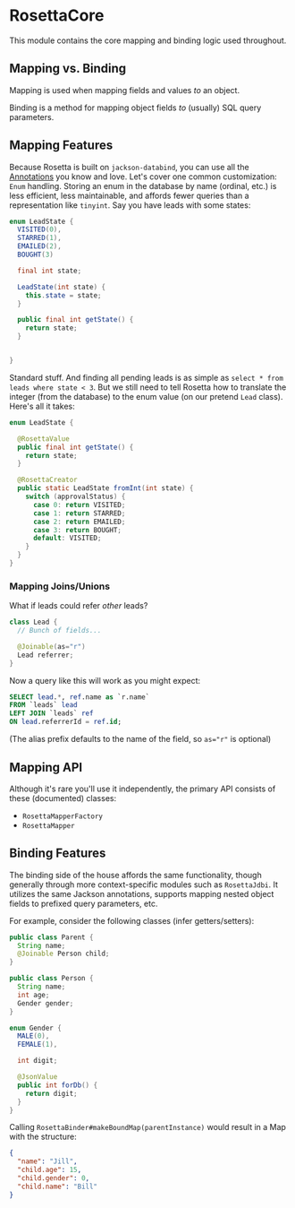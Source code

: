# RosettaCore

This module contains the core mapping and binding logic used throughout.

## Mapping vs. Binding

Mapping is used when mapping fields and values *to* an object.

Binding is a method for mapping object fields *to* (usually) SQL query parameters.


## Mapping Features

Because Rosetta is built on `jackson-databind`, you can use all the [Annotations](http://wiki.fasterxml.com/JacksonAnnotations) you know and love. Let's cover one common customization: `Enum` handling. Storing an enum in the database by name (ordinal, etc.) is less efficient, less maintainable, and affords fewer queries than a representation like `tinyint`. Say you have leads with some states:

```java
enum LeadState {
  VISITED(0),
  STARRED(1),
  EMAILED(2),
  BOUGHT(3)

  final int state;

  LeadState(int state) {
    this.state = state;
  }

  public final int getState() {
    return state;
  }


}
```

Standard stuff. And finding all pending leads is as simple as `select * from leads where state < 3`. But we still need to tell Rosetta how to translate the integer (from the database) to the enum value (on our pretend `Lead` class). Here's all it takes:

```java
enum LeadState {

  @RosettaValue
  public final int getState() {
    return state;
  }

  @RosettaCreator
  public static LeadState fromInt(int state) {
    switch (approvalStatus) {
      case 0: return VISITED;
      case 1: return STARRED;
      case 2: return EMAILED;
      case 3: return BOUGHT;
      default: VISITED;
    }
  }
}
```

### Mapping Joins/Unions

What if leads could refer *other* leads?

```java
class Lead {
  // Bunch of fields...

  @Joinable(as="r")
  Lead referrer;
}
```

Now a query like this will work as you might expect:

```sql
SELECT lead.*, ref.name as `r.name`
FROM `leads` lead
LEFT JOIN `leads` ref
ON lead.referrerId = ref.id;
```

(The alias prefix defaults to the name of the field, so `as="r"` is optional)

## Mapping API

Although it's rare you'll use it independently, the primary API consists of these (documented) classes:

* `RosettaMapperFactory`
* `RosettaMapper`

## Binding Features

The binding side of the house affords the same functionality, though generally through more context-specific modules such as `RosettaJdbi`. It utilizes the same Jackson annotations, supports mapping nested object fields to prefixed query parameters, etc.

For example, consider the following classes (infer getters/setters):

```java
public class Parent {
  String name;
  @Joinable Person child;
}

public class Person {
  String name;
  int age;
  Gender gender;
}

enum Gender {
  MALE(0),
  FEMALE(1),

  int digit;

  @JsonValue
  public int forDb() {
    return digit;
  }
}
```

Calling `RosettaBinder#makeBoundMap(parentInstance)` would result in a Map with the structure:

```json
{
  "name": "Jill",
  "child.age": 15,
  "child.gender": 0,
  "child.name": "Bill"
}
```
